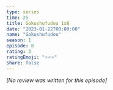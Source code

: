 ```yaml
---
type: series
time: 25
title: Gokushufudou 1x8
date: "2023-01-22T00:00:00"
name: "Gokushufudou"
season: 1
episode: 8
rating: 3
ratingEmoji: "⭐️⭐️⭐️"
share: false
---
```


*[No review was written for this episode]*